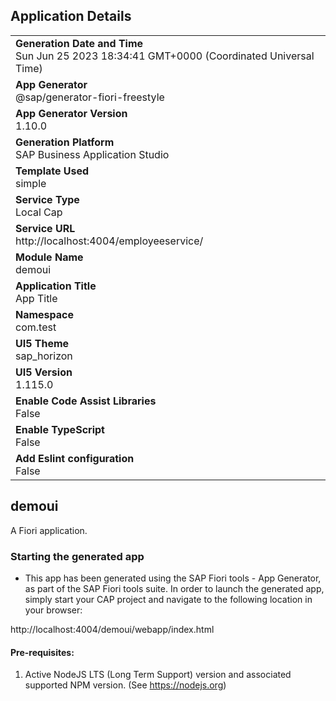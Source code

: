 ## Application Details
|               |
| ------------- |
|**Generation Date and Time**<br>Sun Jun 25 2023 18:34:41 GMT+0000 (Coordinated Universal Time)|
|**App Generator**<br>@sap/generator-fiori-freestyle|
|**App Generator Version**<br>1.10.0|
|**Generation Platform**<br>SAP Business Application Studio|
|**Template Used**<br>simple|
|**Service Type**<br>Local Cap|
|**Service URL**<br>http://localhost:4004/employeeservice/
|**Module Name**<br>demoui|
|**Application Title**<br>App Title|
|**Namespace**<br>com.test|
|**UI5 Theme**<br>sap_horizon|
|**UI5 Version**<br>1.115.0|
|**Enable Code Assist Libraries**<br>False|
|**Enable TypeScript**<br>False|
|**Add Eslint configuration**<br>False|

## demoui

A Fiori application.

### Starting the generated app

-   This app has been generated using the SAP Fiori tools - App Generator, as part of the SAP Fiori tools suite.  In order to launch the generated app, simply start your CAP project and navigate to the following location in your browser:

http://localhost:4004/demoui/webapp/index.html

#### Pre-requisites:

1. Active NodeJS LTS (Long Term Support) version and associated supported NPM version.  (See https://nodejs.org)


